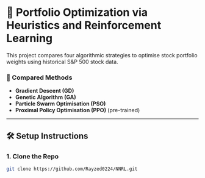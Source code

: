 # 🧠 Portfolio Optimization via Heuristics and Reinforcement Learning

This project compares four algorithmic strategies to optimise stock portfolio weights using historical S&P 500 stock data.

### 🧪 Compared Methods
- **Gradient Descent (GD)**
- **Genetic Algorithm (GA)**
- **Particle Swarm Optimisation (PSO)**
- **Proximal Policy Optimisation (PPO)** (pre-trained)

---

## 🛠️ Setup Instructions

### 1. Clone the Repo

```bash
git clone https://github.com/Rayzed0224/NNRL.git